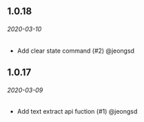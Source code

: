 ## 1.0.18

###### _2020-03-10_

- Add clear state command (#2) @jeongsd

## 1.0.17

###### _2020-03-09_

- Add text extract api fuction (#1) @jeongsd
